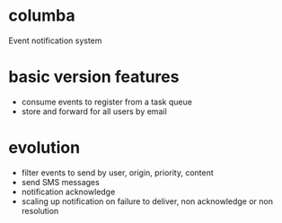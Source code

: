 # columba
Event notification system

# basic version features
- consume events to register from a task queue
- store and forward for all users by email

# evolution
- filter events to send by user, origin, priority, content
- send SMS messages
- notification acknowledge
- scaling up notification on failure to deliver, non acknowledge or non resolution
